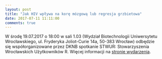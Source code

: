 ```yaml
---
layout: post
title: "Jak HIV wpływa na korę mózgową lub regresja grzbietowa"
date: 2017-07-11 11:11:00
comments: true
---
```

  
W środę 19.07.2017 o 18:00 w sali 1.03 (Wydział Biotechnologii Uniwersytetu Wrocławskiego, ul. Fryderyka Joliot-Curie 14a, 50-383 Wrocław) odbędzie się współorganizowane przez DKNB spotkanie STWUR: Stowarzyszenia Wrocławskich Użytkowników R. Więcej informacji na [stronie wydarzenia](https://www.facebook.com/events/1740210052659015/).

